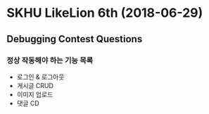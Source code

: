 # SKHU LikeLion 6th (2018-06-29)
## Debugging Contest Questions
### 정상 작동해야 하는 기능 목록
* 로그인 & 로그아웃
* 게시글 CRUD
* 이미지 업로드
* 댓글 CD